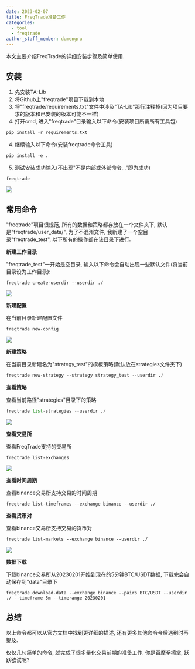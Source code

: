 ```yaml
---
date: 2023-02-07
title: FreqTrade准备工作
categories:
  - tool
  - freqtrade
author_staff_member: dumengru
---
```


本文主要介绍FreqTrade的详细安装步骤及简单使用.

## 安装

1. 先安装TA-Lib
2. 将Github上"freqtrade"项目下载到本地
3. 将"freqtrade/requirements.txt"文件中涉及"TA-Lib"那行注释掉(因为项目要求的版本和已安装的版本可能不一样)
3. 打开cmd, 进入"freqtrade"目录输入以下命令(安装项目所需所有工具包)
```python
pip install -r requirements.txt
```
4. 继续输入以下命令(安装freqtrade命令工具)
```python
pip install -e .
```
5. 测试安装成功输入(不出现"不是内部或外部命令..."即为成功)
```python
freqtrade
```
![]({{site.baseurl}}/images/202302070003.png)

## 常用命令

"freqtrade"项目很规范, 所有的数据和策略都存放在一个文件夹下, 默认是"freqtrade/user_data/", 为了不混淆文件, 我新建了一个空目录"freqtrade_test", 以下所有的操作都在该目录下进行.

**新建工作目录**

"freqtrade_test"一开始是空目录, 输入以下命令会自动出现一些默认文件(将当前目录设为工作目录):
```shell
freqtrade create-userdir --userdir ./
```
![]({{site.baseurl}}/images/202302070023.png)

**新建配置**

在当前目录新建配置文件
```shell
freqtrade new-config
```
![]({{site.baseurl}}/images/202302072044.png)

**新建策略**

在当前目录新建名为"strategy_test"的模板策略(默认放在strategies文件夹下)
```python
freqtrade new-strategy --strategy strategy_test --userdir ./
```

**查看策略**

查看当前路径"strategies"目录下的策略
```python
freqtrade list-strategies --userdir ./
```
![]({{site.baseurl}}/images/202302072053.png)

**查看交易所**

查看FreqTrade支持的交易所
```shell
freqtrade list-exchanges
```
![]({{site.baseurl}}/images/202302072055.png)

**查看时间周期**

查看binance交易所支持交易的时间周期

```shell
freqtrade list-timeframes --exchange binance --userdir ./
```

**查看货币对**

查看binance交易所支持交易的货币对

```shell
freqtrade list-markets --exchange binance --userdir ./
```

![]({{site.baseurl}}/images/202302072101.png)

**数据下载**

下载binance交易所从20230201开始到现在的5分钟BTC/USDT数据, 下载完会自动保存到"data"目录下

```shell
freqtrade download-data --exchange binance --pairs BTC/USDT --userdir ./ --timeframe 5m --timerange 20230201-
```

## 总结

以上命令都可以从官方文档中找到更详细的描述, 还有更多其他命令今后遇到时再提及.

仅仅几句简单的命令, 就完成了很多量化交易前期的准备工作. 你是否摩拳擦掌, 跃跃欲试呢?
